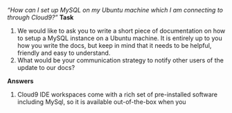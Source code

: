 *“How can I set up MySQL on my Ubuntu machine which I am connecting to through Cloud9?”* 
**Task**
1. We would like to ask you to write a short piece of documentation on how to setup a MySQL instance on a Ubuntu machine. It is entirely up to you how you write the docs, but keep in mind that it needs to be helpful, friendly and easy to understand.
2. What would be your communication strategy to notify other users of the update to our docs?

**Answers**
1. Cloud9 IDE workspaces come with a rich set of pre-installed software including MySql, so it is available out-of-the-box when you 
